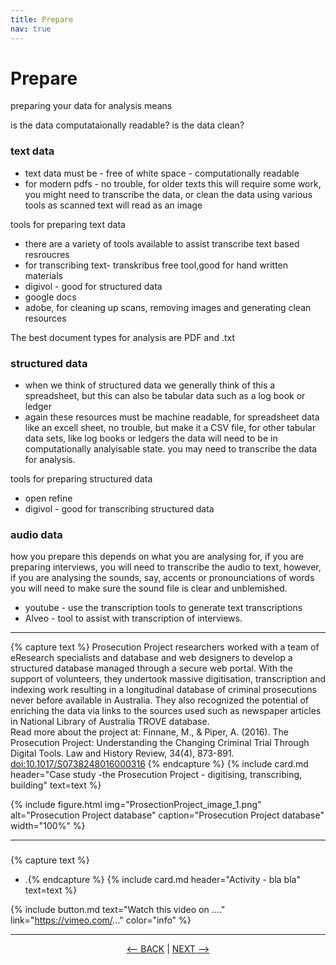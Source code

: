 ```yaml
---
title: Prepare
nav: true
---
```


# Prepare 

preparing your data for analysis means

is the data computataionally readable?
is the data clean?

### text data
- text data must be - free of white space - computationally readable
- for modern pdfs - no trouble, for older texts this will require some work, you might need to transcribe the data, or clean the data using various tools as scanned text will read as an image

tools for preparing text data
- there are a variety of tools available to assist transcribe text based resroucres
- for transcribing text- transkribus free tool,good for hand written materials
- digivol - good for structured data
- google docs 
- adobe, for cleaning up scans, removing images and generating clean resources

The best document types for analysis are PDF and .txt
 

### structured data
- when we think of structured data we generally think of this a spreadsheet, but this can also be tabular data such as a log book or ledger
- again these resources must be machine readable, for spreadsheet data like an excell sheet, no trouble, but make it a CSV file, for other tabular data sets, like log books or ledgers the data will need to be in computationally analyisable state. you may need to transcribe the data for analysis.

tools for preparing structured data
- open refine
- digivol - good for transcribing structured data


### audio data
how you prepare this depends on what you are analysing for, if you are preparing interviews, you will need to transcribe the audio to text, however, if you are analysing the sounds, say, accents or pronounciations of words you will need to make sure the sound file is clear and unblemished.
- youtube - use the transcription tools to generate text transcriptions
- Alveo - tool to assist with transcription of interviews. 




------

{% capture text %}
Prosecution Project researchers worked with a team of eResearch specialists and database and web designers to develop a structured database managed through a secure web portal. With the support of volunteers, they undertook massive digitisation, transcription and indexing work resulting in a longitudinal database of criminal prosecutions never before available in Australia. They also recognized the potential of enriching the data via links to the sources used such as newspaper articles in National Library of Australia TROVE database.  
Read more about the project at: 
Finnane, M., & Piper, A. (2016). The Prosecution Project: Understanding the Changing Criminal Trial Through Digital Tools. Law and History Review, 34(4), 873-891. [doi:10.1017/S0738248016000316](doi:10.1017/S0738248016000316)
{% endcapture %} {% include card.md header="Case study -the Prosecution Project - digitising, transcribing, building" text=text %}

{% include figure.html img="ProsectionProject_image_1.png" alt="Prosecution Project database" caption="Prosecution Project database" width="100%" %}

----
### 


{% capture text %}
- .{% endcapture %} {% include card.md header="Activity - bla bla" text=text %}



{% include button.md text="Watch this video on ...." link="https://vimeo.com/..." color="info" %}

-----

<p align="center">
  <a href="https://griffithunilibrary.github.io/intro-text-mining-analysis/content/4-build.html"><-- BACK</a> |
  <a href="https://griffithunilibrary.github.io/intro-text-mining-analysis/content/6-analyse.html">NEXT --></a>
</p>

